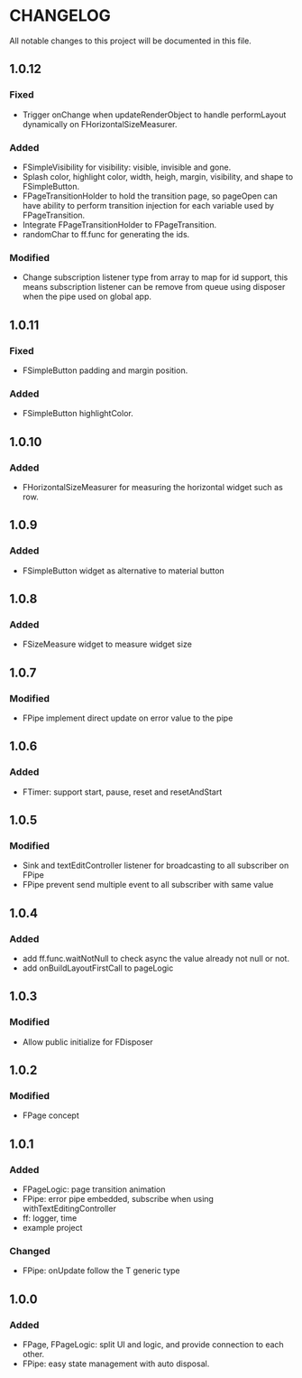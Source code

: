 # CHANGELOG
All notable changes to this project will be documented in this file.

## 1.0.12
### Fixed
* Trigger onChange when updateRenderObject to handle performLayout dynamically on FHorizontalSizeMeasurer.
### Added
* FSimpleVisibility for visibility: visible, invisible and gone.
* Splash color, highlight color, width, heigh, margin, visibility, and shape to FSimpleButton.
* FPageTransitionHolder to hold the transition page, so pageOpen can have ability to perform transition injection for each variable used by FPageTransition.
* Integrate FPageTransitionHolder to FPageTransition.
* randomChar to ff.func for generating the ids.
### Modified
* Change subscription listener type from array to map for id support, this means subscription listener can be remove from queue using disposer when the pipe used on global app.

## 1.0.11
### Fixed
* FSimpleButton padding and margin position.
### Added
* FSimpleButton highlightColor.

## 1.0.10
### Added
* FHorizontalSizeMeasurer for measuring the horizontal widget such as row.

## 1.0.9
### Added
* FSimpleButton widget as alternative to material button

## 1.0.8
### Added
* FSizeMeasure widget to measure widget size

## 1.0.7
### Modified
* FPipe implement direct update on error value to the pipe

## 1.0.6
### Added
* FTimer: support start, pause, reset and resetAndStart


## 1.0.5
### Modified
* Sink and textEditController listener for broadcasting to all subscriber on FPipe
* FPipe prevent send multiple event to all subscriber with same value


## 1.0.4
### Added
* add ff.func.waitNotNull to check async the value already not null or not.
* add onBuildLayoutFirstCall to pageLogic


## 1.0.3
### Modified
* Allow public initialize for FDisposer


## 1.0.2
### Modified
* FPage concept


## 1.0.1
### Added
* FPageLogic: page transition animation
* FPipe: error pipe embedded, subscribe when using withTextEditingController
* ff: logger, time
* example project

### Changed
* FPipe: onUpdate follow the T generic type


## 1.0.0
### Added
* FPage, FPageLogic: split UI and logic, and provide connection to each other.
* FPipe: easy state management with auto disposal.
